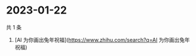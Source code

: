 # 2023-01-22

共 1 条

<!-- BEGIN ZHIHUSEARCH -->
<!-- 最后更新时间 Sun Jan 22 2023 00:08:28 GMT+0800 (China Standard Time) -->
1. [AI 为你画出兔年祝福](https://www.zhihu.com/search?q=AI 为你画出兔年祝福)
<!-- END ZHIHUSEARCH -->
